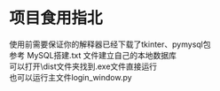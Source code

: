 # 项目食用指北<br>
使用前需要保证你的解释器已经下载了tkinter、pymysql包<br>
参考 MySQL搭建.txt 文件建立自己的本地数据库<br>
可以打开\dist文件夹找到.exe文件直接运行<br>
也可以运行主文件login_window.py
